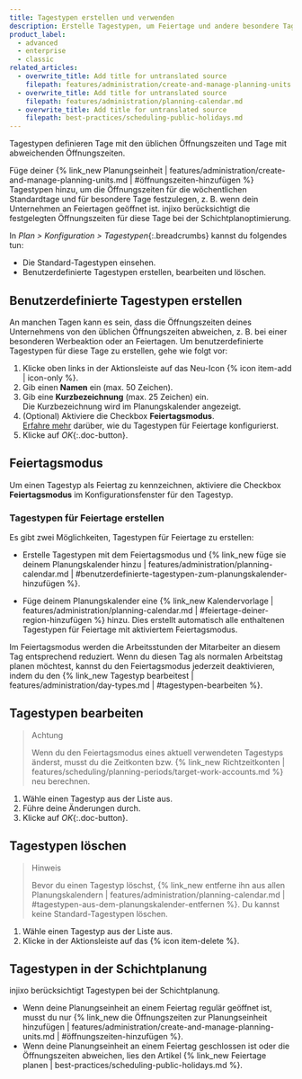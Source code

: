 ```yaml
---
title: Tagestypen erstellen und verwenden
description: Erstelle Tagestypen, um Feiertage und andere besondere Tage abzubilden, die sich auf deine Öffnungszeiten auswirken.
product_label:
  - advanced
  - enterprise
  - classic
related_articles:
  - overwrite_title: Add title for untranslated source
    filepath: features/administration/create-and-manage-planning-units.md
  - overwrite_title: Add title for untranslated source
    filepath: features/administration/planning-calendar.md
  - overwrite_title: Add title for untranslated source
    filepath: best-practices/scheduling-public-holidays.md
---
```


Tagestypen definieren Tage mit den üblichen Öffnungszeiten und Tage mit abweichenden Öffnungszeiten.

Füge deiner {% link_new Planungseinheit | features/administration/create-and-manage-planning-units.md | #öffnungszeiten-hinzufügen %} Tagestypen hinzu, um die Öffnungszeiten für die wöchentlichen Standardtage und für besondere Tage festzulegen, z.&nbsp;B. wenn dein Unternehmen an Feiertagen geöffnet ist. injixo berücksichtigt die festgelegten Öffnungszeiten für diese Tage bei der Schichtplanoptimierung.

In _Plan > Konfiguration > Tagestypen_{:.breadcrumbs} kannst du folgendes tun:

- Die Standard-Tagestypen einsehen.
- Benutzerdefinierte Tagestypen erstellen, bearbeiten und löschen.

## Benutzerdefinierte Tagestypen erstellen

An manchen Tagen kann es sein, dass die Öffnungszeiten deines Unternehmens von den üblichen Öffnungszeiten abweichen, z.&nbsp;B. bei einer besonderen Werbeaktion oder an Feiertagen. Um benutzerdefinierte Tagestypen für diese Tage zu erstellen, gehe wie folgt vor:

1. Klicke oben links in der Aktionsleiste auf das Neu-Icon {% icon item-add | icon-only %}.
2. Gib einen **Namen** ein (max. 50 Zeichen).
3. Gib eine **Kurzbezeichnung** (max. 25 Zeichen) ein.  
   Die Kurzbezeichnung wird im Planungskalender angezeigt.
4. (Optional) Aktiviere die Checkbox **Feiertagsmodus**.<br>[Erfahre mehr](#feiertagsmodus) darüber, wie du Tagestypen für Feiertage konfigurierst.
5. Klicke auf _OK_{:.doc-button}.

## Feiertagsmodus

 Um einen Tagestyp als Feiertag zu kennzeichnen, aktiviere die Checkbox **Feiertagsmodus** im Konfigurationsfenster für den Tagestyp.

### Tagestypen für Feiertage erstellen

Es gibt zwei Möglichkeiten, Tagestypen für Feiertage zu erstellen:

- Erstelle Tagestypen mit dem Feiertagsmodus und {% link_new füge sie deinem Planungskalender hinzu | features/administration/planning-calendar.md | #benutzerdefinierte-tagestypen-zum-planungskalender-hinzufügen %}.

- Füge deinem Planungskalender eine {% link_new Kalendervorlage | features/administration/planning-calendar.md | #feiertage-deiner-region-hinzufügen %} hinzu. Dies erstellt automatisch alle enthaltenen Tagestypen für Feiertage mit aktiviertem Feiertagsmodus.

Im Feiertagsmodus werden die Arbeitsstunden der Mitarbeiter an diesem Tag entsprechend reduziert. Wenn du diesen Tag als normalen Arbeitstag planen möchtest, kannst du den Feiertagsmodus jederzeit deaktivieren, indem du den {% link_new Tagestyp bearbeitest | features/administration/day-types.md | #tagestypen-bearbeiten %}.

## Tagestypen bearbeiten

> Achtung
>
> Wenn du den Feiertagsmodus eines aktuell verwendeten Tagestyps änderst, musst du die Zeitkonten bzw. {% link_new Richtzeitkonten | features/scheduling/planning-periods/target-work-accounts.md %} neu berechnen.
   
1. Wähle einen Tagestyp aus der Liste aus.
2. Führe deine Änderungen durch.
3. Klicke auf _OK_{:.doc-button}.

## Tagestypen löschen

> Hinweis
> 
> Bevor du einen Tagestyp löschst, {% link_new entferne ihn aus allen Planungskalendern | features/administration/planning-calendar.md | #tagestypen-aus-dem-planungskalender-entfernen %}. Du kannst keine Standard-Tagestypen löschen.

1. Wähle einen Tagestyp aus der Liste aus.
2. Klicke in der Aktionsleiste auf das {% icon item-delete %}.

## Tagestypen in der Schichtplanung

injixo berücksichtigt Tagestypen bei der Schichtplanung. 
- Wenn deine Planungseinheit an einem Feiertag regulär geöffnet ist, musst du nur {% link_new die Öffnungszeiten zur Planungseinheit hinzufügen | features/administration/create-and-manage-planning-units.md | #öffnungszeiten-hinzufügen %}.  
- Wenn deine Planungseinheit an einem Feiertag geschlossen ist oder die Öffnungszeiten abweichen, lies den Artikel {% link_new Feiertage planen | best-practices/scheduling-public-holidays.md %}.
